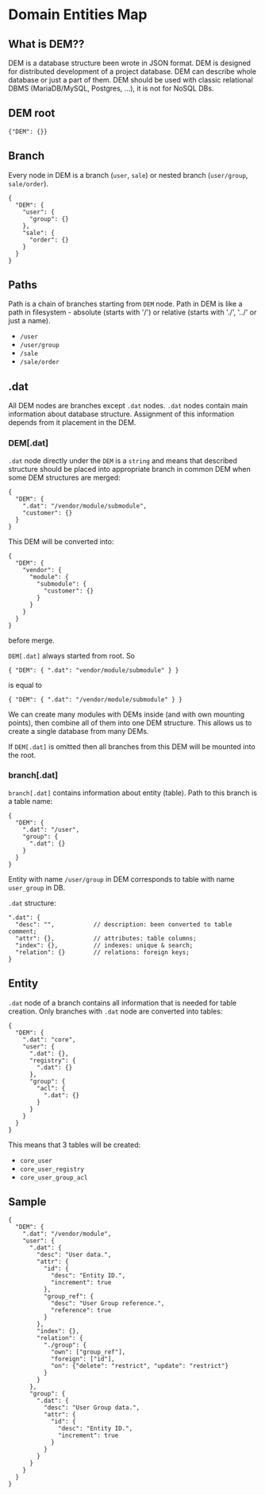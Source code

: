 # Domain Entities Map



## What is DEM??

DEM is a database structure been wrote in JSON format. DEM is designed for distributed development of a project database. DEM can describe whole database or just a part of them. DEM should be used with classic relational DBMS (MariaDB/MySQL, Postgres, ...), it is not for NoSQL DBs.



## DEM root

    {"DEM": {}} 



## Branch

Every node in DEM is a branch (`user`, `sale`) or nested branch (`user/group`, `sale/order`).

    {
      "DEM": {
        "user": {
          "group": {}
        },
        "sale": {
          "order": {}
        }
      }
    }



## Paths

Path is a chain of branches starting from `DEM` node. Path in DEM is like a path in filesystem - absolute (starts with '/') or relative (starts with './', '../' or just a name).

* `/user`
* `/user/group`
* `/sale`
* `/sale/order`



## .dat

All DEM nodes are branches except `.dat` nodes. `.dat` nodes contain main information about database structure. Assignment of this information depends from it placement in the DEM.


### DEM[.dat]

`.dat` node directly under the `DEM` is a `string` and means that described structure should be placed into appropriate branch in common DEM when some DEM structures are merged:

    {
      "DEM": {
        ".dat": "/vendor/module/submodule",
        "customer": {}
      }
    }

This DEM will be converted into:
 
    {
      "DEM": {
        "vendor": {
          "module": {
            "submodule": {
              "customer": {}
            }
          }
        }
      }
    }
 
before merge.
 
`DEM[.dat]` always started from root. So 

    { "DEM": { ".dat": "vendor/module/submodule" } }
    
is equal to

    { "DEM": { ".dat": "/vendor/module/submodule" } }
 
We can create many modules with DEMs inside (and with own mounting points), then combine all of them into one DEM structure. This allows us to create a single database from many DEMs.

If `DEM[.dat]` is omitted then all branches from this DEM will be mounted into the root. 


### branch[.dat]

`branch[.dat]` contains information about entity (table). Path to this branch is a table name:

    {
      "DEM": {
        ".dat": "/user",
        "group": {
          ".dat": {}
        }
      }
    }

Entity with name `/user/group` in DEM corresponds to table with name `user_group` in DB.

`.dat` structure:

    ".dat": {
      "desc": "",           // description: been converted to table comment;
      "attr": {},           // attributes: table columns;
      "index": {},          // indexes: unique & search;
      "relation": {}        // relations: foreign keys;
    }
    


## Entity

`.dat` node of a branch contains all information that is needed for table creation. Only branches with `.dat` node are converted into tables:

    {
      "DEM": {
        ".dat": "core",
        "user": {
          ".dat": {},
          "registry": {
            ".dat": {}
          },
          "group": {
            "acl": {
              ".dat": {}
            }
          }
        }
      }
    }

This means that 3 tables will be created:
* `core_user`
* `core_user_registry`
* `core_user_group_acl`




## Sample

    {
      "DEM": {
        ".dat": "/vendor/module",
        "user": {
          ".dat": {
            "desc": "User data.",
            "attr": {
              "id": {
                "desc": "Entity ID.",
                "increment": true
              },
              "group_ref": {
                "desc": "User Group reference.",
                "reference": true
              }
            },
            "index": {},
            "relation": {
              "./group": {
                "own": ["group_ref"],
                "foreign": ["id"],
                "on": {"delete": "restrict", "update": "restrict"}
              }
            }
          },
          "group": {
            ".dat": {
              "desc": "User Group data.",
              "attr": {
                "id": {
                  "desc": "Entity ID.",
                  "increment": true
                }
              }
            }
          }
        }
      }
    }